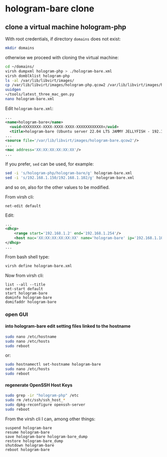 # hologram-bare clone

## clone a virtual machine hologram-php

With root credentials, if directory `domains` does not exist:

```bash
mkdir domains
```

otherwise we proceed with cloning the virtual machine:

```bash
cd ~/domains/
virsh dumpxml hologram-php > ./hologram-bare.xml
virsh domblklist hologram-php
ls -al /var/lib/libvirt/images/
cp /var/lib/libvirt/images/hologram-php.qcow2 /var/lib/libvirt/images/hologram-bare.qcow2
uuidgen
~/tools/latest_three_mac_gen.py
nano hologram-bare.xml
```

Edit `hologram-bare.xml`:

```xml
...
<name>hologram-bare</name>
  <uuid>XXXXXXXX-XXXX-XXXX-XXXX-XXXXXXXXXXXX</uuid>
  <title>hologram-bare (Ubuntu server 22.04 LTS JAMMY JELLYFISH - 192.168.1.102)</title>
...
<source file='/var/lib/libvirt/images/hologram-bare.qcow2'/>
...
<mac address='XX:XX:XX:XX:XX:XX'/>
...
```

If you prefer, `sed` can be used, for example:

```bash
sed -i 's/hologram-php/hologram-bare/g' hologram-bare.xml
sed -i 's/192.168.1.150/192.168.1.102/g' hologram-bare.xml
```

and so on, also for the other values to be modified.

From virsh cli:

```shell
net-edit default
```

Edit:

```xml
...
<dhcp>
    <range start='192.168.1.2' end='192.168.1.254'/>
    <host mac='XX:XX:XX:XX:XX:XX' name='hologram-bare' ip='192.168.1.102'/>
</dhcp>
...
```

From bash shell type:

```bash
virsh define hologram-bare.xml
```

Now from virsh cli:

```shell
list --all --title
net-start default
start hologram-bare
dominfo hologram-bare
domifaddr hologram-bare
```

### open GUI

#### into hologram-bare edit setting files linked to the hostname

```bash
sudo nano /etc/hostname
sudo nano /etc/hosts
sudo reboot
```

or:

```bash
sudo hostnamectl set-hostname hologram-bare
sudo nano /etc/hosts
sudo reboot
```

#### regenerate OpenSSH Host Keys

```bash
sudo grep -ir "hologram-php" /etc
sudo rm /etc/ssh/ssh_host_*
sudo dpkg-reconfigure openssh-server
sudo reboot
```

From the virsh cli I can, among other things:

```shell
suspend hologram-bare
resume hologram-bare
save hologram-bare hologram-bare_dump
restore hologram-bare_dump
shutdown hologram-bare
reboot hologram-bare
```
